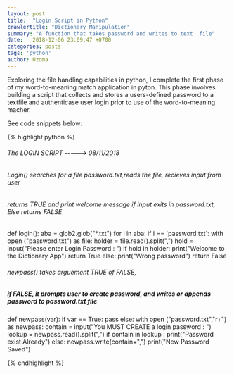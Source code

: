 ```yaml
---
layout: post
title:  "Login Script in Python"
crawlertitle: "Dictionary Manipulation"
summary: "A function that takes password and writes to text  file"
date:   2018-12-06 23:09:47 +0700
categories: posts
tags: 'python'
author: Uzoma
---
```

Exploring the file handling capabilities in python, I complete the first phase of my word-to-meaning match application in pyton. This phase involves building a script that collects and stores a users-defined  password to a textfile and authenticase user login prior to use of the word-to-meaning macher.
 

See code snippets below:

{% highlight python %}
###### The LOGIN SCRIPT -----> 08/11/2018                 
######  Login() searches for a file password.txt,reads the file, recieves input from user
######  returns TRUE and print welcome message if input exits in password.txt, Else returns FALSE 
     
    
def login():
    aba = glob2.glob("*.txt")
    for i in aba:
        if i == 'password.txt':
            with open ("password.txt") as file:
                holder = file.read().split(",")
                hold = input("Please enter Login Password : ")
                if hold in holder:
                    print("Welcome to the Dictionary App")
                    return True
                else:
                    print("Wrong password")
                    return False



###### newpass() takes arguement TRUE of FALSE, 
#####  if FALSE, it prompts user to create password, and writes or appends password to password.txt file
                    
def newpass(var):
    if var == True:
        pass
    else:
        with open ("password.txt","r+") as newpass:
            contain = input("You MUST CREATE a login password : ")
            lookup = newpass.read().split(",")
            if contain in lookup :
                print("Password exist Already")
            else:
                newpass.write(contain+",")
                print("New Password Saved")
            
{% endhighlight %}

